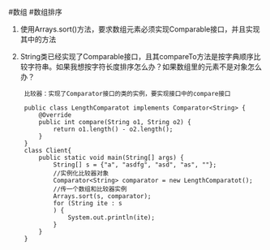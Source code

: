 #数组
#数组排序
1. 使用Arrays.sort()方法，要求数组元素必须实现Comparable接口，并且实现其中的方法
2. String类已经实现了Comparable接口，且其compareTo方法是按字典顺序比较字符串。如果我想按字符长度排序怎么办？如果数组里的元素不是对象怎么办？

		比较器：实现了Comparator接口的类的实例，要实现接口中的compare接口
		
		public class LengthComparatot implements Comparator<String> {
		    @Override
		    public int compare(String o1, String o2) {
		        return o1.length() - o2.length();
		    }
		}
		class Client{
		    public static void main(String[] args) {
		        String[] s = {"a", "asdfg", "asd", "as", ""};
				//实例化比较器对象
		        Comparator<String> comparator = new LengthComparatot();
				//传一个数组和比较器实例
		        Arrays.sort(s, comparator);
		        for (String ite : s
		        ) {
		            System.out.println(ite);
		        }
		    }
		}